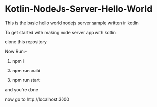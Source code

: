 # Kotlin-NodeJs-Server-Hello-World
 This is the basic hello world nodejs server sample written in kotlin

To get started with making node server app with kotlin

clone this repository

Now Run:-

1. npm i

2. npm run build

3. npm run start

and you're done

now go to http://localhost:3000
